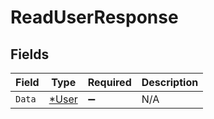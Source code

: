 # ReadUserResponse


## Fields

| Field                                | Type                                 | Required                             | Description                          |
| ------------------------------------ | ------------------------------------ | ------------------------------------ | ------------------------------------ |
| `Data`                               | [*User](../../models/shared/user.md) | :heavy_minus_sign:                   | N/A                                  |